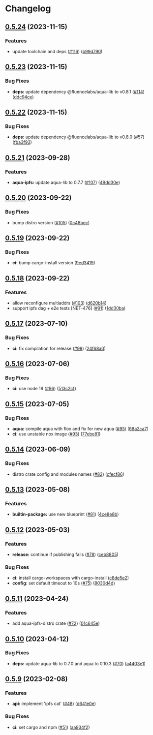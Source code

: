 # Changelog

## [0.5.24](https://github.com/fluencelabs/aqua-ipfs/compare/aqua-ipfs-v0.5.23...aqua-ipfs-v0.5.24) (2023-11-15)


### Features

* update toolchain and deps ([#116](https://github.com/fluencelabs/aqua-ipfs/issues/116)) ([b99d790](https://github.com/fluencelabs/aqua-ipfs/commit/b99d790d71f452e3eb00eda39ac3d9cada7f7fb8))

## [0.5.23](https://github.com/fluencelabs/aqua-ipfs/compare/aqua-ipfs-v0.5.22...aqua-ipfs-v0.5.23) (2023-11-15)


### Bug Fixes

* **deps:** update dependency @fluencelabs/aqua-lib to v0.8.1 ([#114](https://github.com/fluencelabs/aqua-ipfs/issues/114)) ([ddc94ce](https://github.com/fluencelabs/aqua-ipfs/commit/ddc94cea48560d9d3ec79158b126b216eb1a0b29))

## [0.5.22](https://github.com/fluencelabs/aqua-ipfs/compare/aqua-ipfs-v0.5.21...aqua-ipfs-v0.5.22) (2023-11-15)


### Bug Fixes

* **deps:** update dependency @fluencelabs/aqua-lib to v0.8.0 ([#57](https://github.com/fluencelabs/aqua-ipfs/issues/57)) ([fba3f93](https://github.com/fluencelabs/aqua-ipfs/commit/fba3f93ac49359220d19139579435bc00c402d8a))

## [0.5.21](https://github.com/fluencelabs/aqua-ipfs/compare/aqua-ipfs-v0.5.20...aqua-ipfs-v0.5.21) (2023-09-28)


### Features

* **aqua-ipfs:** update aqua-lib to 0.7.7 ([#107](https://github.com/fluencelabs/aqua-ipfs/issues/107)) ([49dd30e](https://github.com/fluencelabs/aqua-ipfs/commit/49dd30eec395a416c11a52150409e0402b645365))

## [0.5.20](https://github.com/fluencelabs/aqua-ipfs/compare/aqua-ipfs-v0.5.19...aqua-ipfs-v0.5.20) (2023-09-22)


### Bug Fixes

* bump distro version ([#105](https://github.com/fluencelabs/aqua-ipfs/issues/105)) ([0c48bec](https://github.com/fluencelabs/aqua-ipfs/commit/0c48bec52ab5cff3259a3f85ec381b5668d954f1))

## [0.5.19](https://github.com/fluencelabs/aqua-ipfs/compare/aqua-ipfs-v0.5.18...aqua-ipfs-v0.5.19) (2023-09-22)


### Bug Fixes

* **ci:** bump cargo-install version ([9ed3419](https://github.com/fluencelabs/aqua-ipfs/commit/9ed34194fe8515b69f50dfb557ecb9f67c62bb92))

## [0.5.18](https://github.com/fluencelabs/aqua-ipfs/compare/aqua-ipfs-v0.5.17...aqua-ipfs-v0.5.18) (2023-09-22)


### Features

* allow reconfigure multiaddrs ([#103](https://github.com/fluencelabs/aqua-ipfs/issues/103)) ([d620b14](https://github.com/fluencelabs/aqua-ipfs/commit/d620b148aa5902090b63971f4ddcd3c4adb2183a))
* support ipfs dag + e2e tests [NET-476] ([#91](https://github.com/fluencelabs/aqua-ipfs/issues/91)) ([1dd30ba](https://github.com/fluencelabs/aqua-ipfs/commit/1dd30ba0ace5f35de7a8db5c71d56c7e167a4de6))

## [0.5.17](https://github.com/fluencelabs/aqua-ipfs/compare/aqua-ipfs-v0.5.16...aqua-ipfs-v0.5.17) (2023-07-10)


### Bug Fixes

* **ci:** fix compilation for release ([#98](https://github.com/fluencelabs/aqua-ipfs/issues/98)) ([24f68a0](https://github.com/fluencelabs/aqua-ipfs/commit/24f68a054c580e9144e5a434c739fdaa503674eb))

## [0.5.16](https://github.com/fluencelabs/aqua-ipfs/compare/aqua-ipfs-v0.5.15...aqua-ipfs-v0.5.16) (2023-07-06)


### Bug Fixes

* **ci:** use node 18 ([#96](https://github.com/fluencelabs/aqua-ipfs/issues/96)) ([513c2cf](https://github.com/fluencelabs/aqua-ipfs/commit/513c2cfc3f6a9aa92f0d4bdad39568744e28f481))

## [0.5.15](https://github.com/fluencelabs/aqua-ipfs/compare/aqua-ipfs-v0.5.14...aqua-ipfs-v0.5.15) (2023-07-05)


### Bug Fixes

* **aqua:** compile aqua with flox and fix for new aqua ([#95](https://github.com/fluencelabs/aqua-ipfs/issues/95)) ([68a2ca7](https://github.com/fluencelabs/aqua-ipfs/commit/68a2ca7a54f227426f8c8c5932c9b86c1b9a2cf5))
* **ci:** use unstable nox image ([#93](https://github.com/fluencelabs/aqua-ipfs/issues/93)) ([77ebe81](https://github.com/fluencelabs/aqua-ipfs/commit/77ebe8179a08f99c9593d7d1305551355491e060))

## [0.5.14](https://github.com/fluencelabs/aqua-ipfs/compare/aqua-ipfs-v0.5.13...aqua-ipfs-v0.5.14) (2023-06-09)


### Bug Fixes

* distro crate config and modules names ([#82](https://github.com/fluencelabs/aqua-ipfs/issues/82)) ([cfecf86](https://github.com/fluencelabs/aqua-ipfs/commit/cfecf86ab59cf1fad5e880240705ec5bb0a09c6e))

## [0.5.13](https://github.com/fluencelabs/aqua-ipfs/compare/aqua-ipfs-v0.5.12...aqua-ipfs-v0.5.13) (2023-05-08)


### Features

* **builtin-package:** use new blueprint ([#81](https://github.com/fluencelabs/aqua-ipfs/issues/81)) ([4ce8e8b](https://github.com/fluencelabs/aqua-ipfs/commit/4ce8e8bce7f9d0b4ea046b73391f3b5199ab02a6))

## [0.5.12](https://github.com/fluencelabs/aqua-ipfs/compare/aqua-ipfs-v0.5.11...aqua-ipfs-v0.5.12) (2023-05-03)


### Features

* **release:** continue if publishing fails ([#78](https://github.com/fluencelabs/aqua-ipfs/issues/78)) ([ceb8805](https://github.com/fluencelabs/aqua-ipfs/commit/ceb88050f40292fa49eb195d31f25e254d9f426b))


### Bug Fixes

* **ci:** install cargo-workspaces with cargo-install ([c8de5e2](https://github.com/fluencelabs/aqua-ipfs/commit/c8de5e2f7dd0f1d9b92c6df7c659780432e94ce5))
* **config:** set default timeout to 10s ([#75](https://github.com/fluencelabs/aqua-ipfs/issues/75)) ([8030d4d](https://github.com/fluencelabs/aqua-ipfs/commit/8030d4d306dd800435d006ddc7a81ad286a3c859))

## [0.5.11](https://github.com/fluencelabs/aqua-ipfs/compare/aqua-ipfs-v0.5.10...aqua-ipfs-v0.5.11) (2023-04-24)


### Features

* add aqua-ipfs-distro crate ([#72](https://github.com/fluencelabs/aqua-ipfs/issues/72)) ([01c645e](https://github.com/fluencelabs/aqua-ipfs/commit/01c645e8c4e302552e0dfb065099d9f5d5807ce3))

## [0.5.10](https://github.com/fluencelabs/aqua-ipfs/compare/aqua-ipfs-v0.5.9...aqua-ipfs-v0.5.10) (2023-04-12)


### Bug Fixes

* **deps:** update aqua-lib to 0.7.0 and aqua to 0.10.3 ([#70](https://github.com/fluencelabs/aqua-ipfs/issues/70)) ([a4403e1](https://github.com/fluencelabs/aqua-ipfs/commit/a4403e1e64d2ee3a3ef2483a8367b0b8e3991d87))

## [0.5.9](https://github.com/fluencelabs/aqua-ipfs/compare/aqua-ipfs-v0.5.8...aqua-ipfs-v0.5.9) (2023-02-08)


### Features

* **api:** implement 'ipfs cat' ([#48](https://github.com/fluencelabs/aqua-ipfs/issues/48)) ([d641e0e](https://github.com/fluencelabs/aqua-ipfs/commit/d641e0e29cc2fb46b10091dd76215895942f4994))


### Bug Fixes

* **ci:** set cargo and npm ([#51](https://github.com/fluencelabs/aqua-ipfs/issues/51)) ([aa934f2](https://github.com/fluencelabs/aqua-ipfs/commit/aa934f29739b0aadcddf19d05848c01d3bf7385b))
